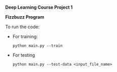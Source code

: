 **Deep Learning Course Project 1**

**Fizzbuzz Program**

To run the code:

- For training: 
	
	```python main.py --train```
- For testing
	
	```python main.py --test-data <input_file_name>```